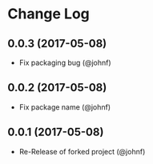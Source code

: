 # Change Log

## 0.0.3 (2017-05-08)

* Fix packaging bug (@johnf)

## 0.0.2 (2017-05-08)

* Fix package name (@johnf)

## 0.0.1 (2017-05-08)

* Re-Release of forked project (@johnf)
